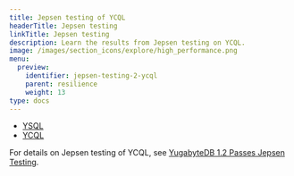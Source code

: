 ```yaml
---
title: Jepsen testing of YCQL
headerTitle: Jepsen testing
linkTitle: Jepsen testing
description: Learn the results from Jepsen testing on YCQL.
image: /images/section_icons/explore/high_performance.png
menu:
  preview:
    identifier: jepsen-testing-2-ycql
    parent: resilience
    weight: 13
type: docs
---
```


<ul class="nav nav-tabs-alt nav-tabs-yb">

  <li >
    <a href="../jepsen-testing-ysql/" class="nav-link">
      <i class="icon-postgres" aria-hidden="true"></i>
      YSQL
    </a>
  </li>

  <li >
    <a href="../jepsen-testing-ycql/" class="nav-link active">
      <i class="icon-cassandra" aria-hidden="true"></i>
      YCQL
    </a>
  </li>

</ul>

For details on Jepsen testing of YCQL, see [YugabyteDB 1.2 Passes Jepsen Testing](https://blog.yugabyte.com/yugabyte-db-1-2-passes-jepsen-testing/).
